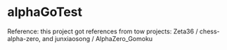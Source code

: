 # alphaGoTest
Reference: this project got references from tow projects: Zeta36 / chess-alpha-zero, and junxiaosong / AlphaZero_Gomoku
